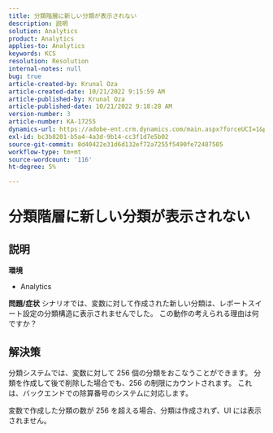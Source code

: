 ```yaml
---
title: 分類階層に新しい分類が表示されない
description: 説明
solution: Analytics
product: Analytics
applies-to: Analytics
keywords: KCS
resolution: Resolution
internal-notes: null
bug: true
article-created-by: Krunal Oza
article-created-date: 10/21/2022 9:15:59 AM
article-published-by: Krunal Oza
article-published-date: 10/21/2022 9:18:28 AM
version-number: 3
article-number: KA-17255
dynamics-url: https://adobe-ent.crm.dynamics.com/main.aspx?forceUCI=1&pagetype=entityrecord&etn=knowledgearticle&id=8dff38f6-2051-ed11-bba2-0022480867fb
exl-id: bc3b8201-b5a4-4a3d-9b14-cc3f1d7e5b02
source-git-commit: 8d40422e31d6d132ef72a7255f5490fe72487505
workflow-type: tm+mt
source-wordcount: '116'
ht-degree: 5%

---
```


# 分類階層に新しい分類が表示されない

## 説明

<b>環境</b>
- Analytics



<b>問題/症状</b>
シナリオでは、変数に対して作成された新しい分類は、レポートスイート設定の分類構造に表示されませんでした。 この動作の考えられる理由は何ですか？


## 解決策


分類システムでは、変数に対して 256 個の分類をおこなうことができます。 分類を作成して後で削除した場合でも、256 の制限にカウントされます。 これは、バックエンドでの除算番号のシステムに対応します。

変数で作成した分類の数が 256 を超える場合、分類は作成されず、UI には表示されません。
